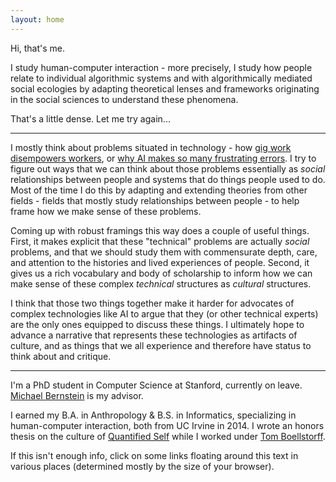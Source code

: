 ```yaml
---
layout: home
---
```


Hi, that's me.

I study human-computer interaction - more precisely, I study how people relate to individual algorithmic systems and with algorithmically mediated social ecologies by adapting theoretical lenses and frameworks originating in the social sciences to understand these phenomena.

That's a little dense. Let me try again...

---

I mostly think about problems situated in technology - how [gig work disempowers workers][gig work], or [why AI makes so many frustrating errors][AI].
I try to figure out ways that we can think about those problems essentially as *social* relationships between people and systems that do things people used to do. Most of the time I do this by adapting and extending theories from other fields - fields that mostly study relationships between people - to help frame how we make sense of these problems.

Coming up with robust framings this way does a couple of useful things.
First, it makes explicit that these "technical" problems are actually *social* problems, and that we should study them with commensurate depth, care, and attention to the histories and lived experiences of people.
Second, it gives us a rich vocabulary and body of scholarship to inform how we can make sense of these complex *technical* structures as *cultural* structures.

I think that those two things together make it harder for advocates of complex technologies like AI to argue that they (or other technical experts) are the only ones equipped to discuss these things.
I ultimately hope to advance a narrative that represents these technologies as artifacts of culture, and as things that we all experience and therefore have status to think about and critique.

---

I'm a PhD student in Computer Science at Stanford, currently on leave.
[Michael Bernstein][msb] is my advisor.

I earned my B.A. in Anthropology & B.S. in Informatics,
specializing in human-computer interaction,
both from UC Irvine in 2014.
I wrote an honors thesis on the culture of [Quantified Self][qsthesis]
while I worked under [Tom Boellstorff][boellstorff].

If this isn't enough info, click on some links floating around this text in various places
(determined mostly by the size of your browser).












[qsthesis]: /media/papers/quantified_self.pdf
  "Quantified Self thesis (PDF)"
[blog]: /blog/
  "blog"
[boellstorff]: http://faculty.sites.uci.edu/boellstorff/
  "Tom Boellstorff homepage"
[wishlist]: //amzn.com/w/26BOYXJ3IHQKJ
  "book wishlist"
[jure]: http://cs.stanford.edu/people/jure/
  "Jure Leskovec homepage"
[infolab]: http://infolab.stanford.edu/
  "Stanford infolab homepage"
[DJ]: http://web.stanford.edu/~jurafsky/
  "Dan Jurafsky homepage"
[stanfordnlp]: http://nlp.stanford.edu/
  "Stanford NLP group homepage"
[fuselabs]: http://fuse.microsoft.com/
  "FUSE Labs homepage"
[msb]: http://hci.stanford.edu/msb/
  "Michael Bernstein homepage"
[fuseblogpost]: http://blog.fuselabs.org/post/125185306896/worker-centric-labor-markets
  "FUSE Labs blog post about my research"
[PC]: http://platformcoop.net/
  "Platform cooperativism page"
[contact]: /contact
  "Contact page"
[twitter]: https://twitter.com/_alialkhatib
  "Twitter profile page"
[PCTalkPDF]: /media/presentations/PlatformCooperativism.pdf
  "Platform cooperativism talk slides (PDF)"
[PCTalkLaTeX]: /media/presentations/PlatformCooperativism.tex
  "Platform cooperativism talk slides (LaTeX document)"
[PCTalk]: http://livestream.com/internetsociety/platformcoop/videos/104467678
  "Platform cooperativism talk video"
[CHI]: https://chi2017.acm.org
  "CHI 2017 page"
[sla_presentation]: /street
  "Street Level Algorithms presentation page"
[gig work]: /research#crowdwork-piecework
  "Piecework page"
[AI]: /research#street-level-algorithms
  "Street Level Algorithms page"